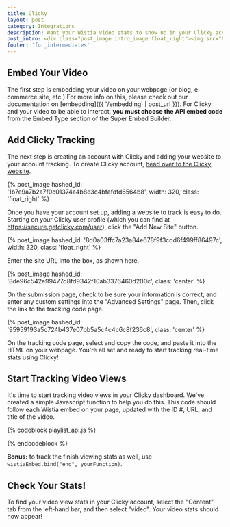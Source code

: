 ```yaml
---
title: Clicky
layout: post
category: Integrations
description: Want your Wistia video stats to show up in your Clicky account? It's super easy, check out how here!
post_intro: <div class="post_image intro_image float_right"><img src="http://embed.wistia.com/deliveries/8c7280ff0391770e9b287aed7d071a7d66786f0b.png" alt="clicky" /></div><p>Clicky Web Analytics are a great tool to track your webpage or blog's real-time performance with a variety of metrics.  We use their dashboards to track visitors, how they found us, and what actions they are taking on our sites.  For more on this, check out our blog post on <a href="http://wistia.com/blog/why-wistia-loves-clicky/">reasons we love Clicky</a>.</p>
footer: 'for_intermediates'
---
```


## Embed Your Video

The first step is embedding your video on your webpage (or blog, e-commerce site, etc.)  For more info on this, please check out our documentation on [embedding]({{ '/embedding' | post_url }}).  For Clicky and your video to be able to interact, **you must choose the API embed code** from the Embed Type section of the Super Embed Builder.

## Add Clicky Tracking

The next step is creating an account with Clicky and adding your website to your account tracking.  To create Clicky account, [head over to the Clicky website](http://getclicky.com).

{% post_image hashed_id: '1b7e9a7b2a7f0c01374a4b8e3c4bfafdfd6564b8', width: 320, class: 'float_right' %} 

Once you have your account set up, adding a website to track is easy to do.  
Starting on your Clicky user profile (which you can find at 
https://secure.getclicky.com/user), click the "Add New Site" button.

{% post_image hashed_id: '8d0a03ffc7a23a84e678f9f3cdd6f499ff86497c', width: 320, class: 'float_right' %} 

Enter the site URL into the box, as shown here.

{% post_image hashed_id: '8de96c542e99477d8fd9342f10ab3376460d200c', class: 'center' %} 

On the submission page, check to be sure your information is correct, and enter 
any custom settings into the "Advanced Settings" page.  Then, click the link to 
the tracking code page.

{% post_image hashed_id: '95959193a5c724b437e07bb5a5c4c4c6c8f236c8', class: 'center' %} 

On the tracking code page, select and copy the code, and paste it into the HTML 
on your webpage.  You're all set and ready to start tracking real-time stats 
using Clicky!

## Start Tracking Video Views

It's time to start tracking video views in your Clicky dashboard.  We've created 
a simple Javascript function to help you do this. This code should follow each 
Wistia embed on your page, updated with the ID #, URL, and title of the video.
	
{% codeblock playlist_api.js %}
<script type="text/javascript">
wistiaEmbed.bind("play", function() {
  clicky.video('play',0, 'http://www.mysite.com/mypage/#video', 'Test Video');
});
</script>
{% endcodeblock %}

**Bonus:** to track the finish viewing stats as well, use `wistiaEmbed.bind("end", yourFunction)`.

## Check Your Stats!

To find your video view stats in your Clicky account, select the "Content" tab 
from the left-hand bar, and then select "video".  Your video stats should now 
appear!


